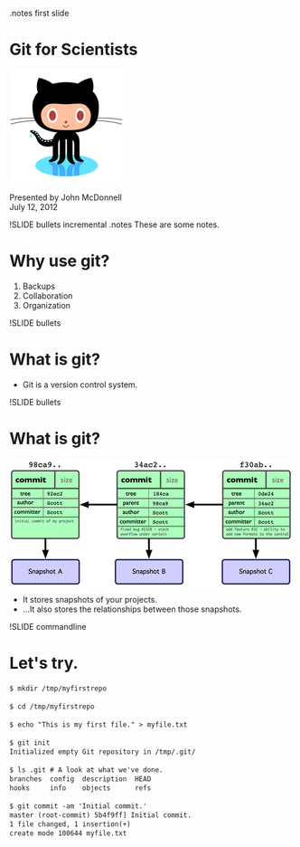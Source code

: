 <!SLIDE title-slide>
.notes first slide

# Git for Scientists  

![octocat](../images/octocat.png)

Presented by John McDonnell  
July 12, 2012


!SLIDE bullets incremental
.notes These are some notes.

# Why use git?

1. Backups
1. Collaboration
1. Organization

!SLIDE bullets
# What is git? #

  * Git is a version control system. 

!SLIDE bullets
# What is git? #

![threecommits](../images/threecommits.png)

  * It stores snapshots of your projects.
  * ...It also stores the relationships between those snapshots.


!SLIDE commandline
# Let's try.

    $ mkdir /tmp/myfirstrepo

    $ cd /tmp/myfirstrepo

    $ echo "This is my first file." > myfile.txt

    $ git init
    Initialized empty Git repository in /tmp/.git/

    $ ls .git # A look at what we've done.
    branches  config  description  HEAD  
    hooks     info    objects      refs

    $ git commit -am 'Initial commit.'
    master (root-commit) 5b4f9ff] Initial commit.
    1 file changed, 1 insertion(+)
    create mode 100644 myfile.txt

